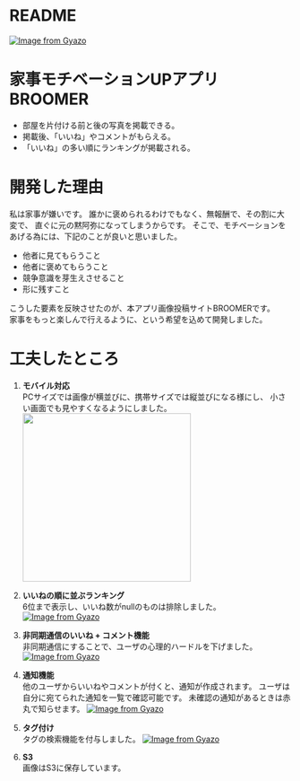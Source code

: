 # README  
[![Image from Gyazo](https://i.gyazo.com/b973203f74c582402a1f9dc804ddc55b.jpg)](https://gyazo.com/b973203f74c582402a1f9dc804ddc55b)
  

# 家事モチベーションUPアプリ BROOMER
  - 部屋を片付ける前と後の写真を掲載できる。
  - 掲載後、「いいね」やコメントがもらえる。
  - 「いいね」の多い順にランキングが掲載される。
  

# 開発した理由
私は家事が嫌いです。
誰かに褒められるわけでもなく、無報酬で、その割に大変で、
直ぐに元の黙阿弥になってしまうからです。
そこで、モチベーションをあげる為には、下記のことが良いと思いました。
  - 他者に見てもらうこと
  - 他者に褒めてもらうこと
  - 競争意識を芽生えさせること
  - 形に残すこと
 
こうした要素を反映させたのが、本アプリ画像投稿サイトBROOMERです。  
家事をもっと楽しんで行えるように、という希望を込めて開発しました。
  

# 工夫したところ
  1. **モバイル対応**  
  PCサイズでは画像が横並びに、携帯サイズでは縦並びになる様にし、
  小さい画面でも見やすくなるようにしました。  <img src="https://i.gyazo.com/9db4bce63aacc3b45b4ac7689b403409.jpg" width="300px" height="300px">
  
  2. **いいねの順に並ぶランキング**  
  6位まで表示し、いいね数がnullのものは排除しました。
  [![Image from Gyazo](https://i.gyazo.com/a2a747013bf4c56fc8bc1ea11057128c.jpg)](https://gyazo.com/a2a747013bf4c56fc8bc1ea11057128c)
  
  3. **非同期通信のいいね + コメント機能**  
  非同期通信にすることで、ユーザの心理的ハードルを下げました。  
  [![Image from Gyazo](https://i.gyazo.com/5f776b853f44c639174996a1787b6a82.png)](https://gyazo.com/5f776b853f44c639174996a1787b6a82)
  
  4. **通知機能**  
  他のユーザからいいねやコメントが付くと、通知が作成されます。
  ユーザは自分に宛てられた通知を一覧で確認可能です。
  未確認の通知があるときは赤丸で知らせます。
  [![Image from Gyazo](https://i.gyazo.com/00193cdb2c4df486b4ebdedfe0706d99.png)](https://gyazo.com/00193cdb2c4df486b4ebdedfe0706d99)
  
  5. **タグ付け**  
  タグの検索機能を付与しました。
  [![Image from Gyazo](https://i.gyazo.com/a3a59693241804e4f82c9d1c6a581cfc.jpg)](https://gyazo.com/a3a59693241804e4f82c9d1c6a581cfc)
  
  6. **S3**  
  画像はS3に保存しています。
